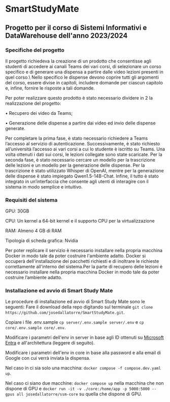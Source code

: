 # SmartStudyMate

## Progetto per il corso di Sistemi Informativi e DataWarehouse dell'anno 2023/2024

### Specifiche del progetto
Il progetto richiedeva la creazione di un prodotto che consentisse agli studenti di accedere ai canali Teams dei vari corsi, di selezionare un corso specifico e di generare una dispensa a partire dalle video lezioni presenti in quel corso.\\
Nello specifico le dispense devono coprire tutti gli argomenti del corso, essere divise in capitoli, includere domande per ciascun capitolo e, infine, fornire le risposte a tali domande.

Per poter realizzare questo prodotto è stato necessario dividere in 2 la realizzazione del progetto:

• Recupero dei video da Teams;

• Generazione delle dispense a partire dai video ed invio delle dispense generate.

Per completare la prima fase, è stato necessario richiedere a Teams l’accesso al servizio di autenticazione. Successivamente, è stato richiesto all’università l’accesso ai vari corsi a cui lo studente è iscritto su Teams. Una volta ottenuti i dati sui corsi, le lezioni collegate sono state scaricate.
Per la seconda fase, è stato necessario cercare un modello per la trascrizione delle lezioni e un modello per la generazione delle dispense. Per la trascrizione è stato utilizzato Whisper di OpenAI, mentre per la generazione delle dispense è stato impiegato Qwen1.5-14B-Chat.
Infine, il tutto è stato integrato in un’interfaccia che consente agli utenti di interagire con il sistema in modo semplice e intuitivo.

### Requisiti del sistema
GPU: 30GB

CPU: Un kernel a 64-bit kernel e il supporto CPU per la virtualizzazione

RAM: Almeno 4 GB di RAM 

Tipologia di scheda grafica: Nvidia

Per poter replicare il servizio è necessario installare nella propria macchina Docker in modo tale da poter costruire l'ambiente adatto.
Docker si occuperà dell'installazione dei pacchetti richiesti e di inoltrare le richieste correttamente all'interno del sistema.Per la parte di recupero delle lezioni è necessario installare nella propria macchina Docker in modo tale da poter costruire l’ambiente adatto.


### Installazione ed avvio di Smart Study Mate

Le procedure di installazione ed avvio di Smart Study Mate sono le seguenti:
Fare il download della repo digitando sul terminale `git clone https://github.com/josedallatorre/SmartStudyMate.git`.

Copiare i file .env.sample `cp server/.env.sample server/.env` e `cp core/.env.sample core/.env`.

Modificare i parametri dell'env in server in base agli ID ottenuti su [Microsoft Entra](https://entra.microsoft.com/#home) e all'architettura (leggere di seguito).

Modificare i parametri dell'env in core in base alla password e alla email di Google con cui verrà inviata la dispensa.

Nel caso in ci sia solo una macchina: `docker compose -f compose.dev.yaml up`.

Nel caso ci siano due macchine: `docker compose up` nella macchina che non dispone di GPU e 
`docker run -it -v ./core:/home/app -p 5000:5000 --gpus all josedallatorre/ssm-core` su quella che dispone di GPU.
